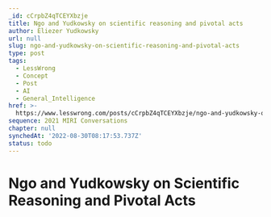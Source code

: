 ```yaml
---
_id: cCrpbZ4qTCEYXbzje
title: Ngo and Yudkowsky on scientific reasoning and pivotal acts
author: Eliezer Yudkowsky
url: null
slug: ngo-and-yudkowsky-on-scientific-reasoning-and-pivotal-acts
type: post
tags:
  - LessWrong
  - Concept
  - Post
  - AI
  - General_Intelligence
href: >-
  https://www.lesswrong.com/posts/cCrpbZ4qTCEYXbzje/ngo-and-yudkowsky-on-scientific-reasoning-and-pivotal-acts
sequence: 2021 MIRI Conversations
chapter: null
synchedAt: '2022-08-30T08:17:53.737Z'
status: todo
---
```


# Ngo and Yudkowsky on Scientific Reasoning and Pivotal Acts
